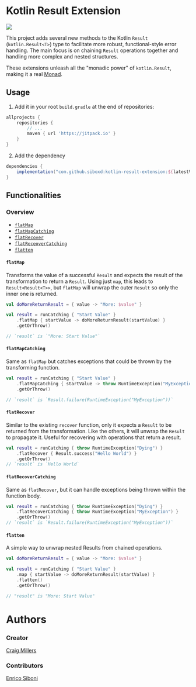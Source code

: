 # Kotlin Result Extension

[![](https://jitpack.io/v/siboxd/kotlin-result-extension.svg)](https://jitpack.io/#siboxd/kotlin-result-extension)

This project adds several new methods to the Kotlin `Result` (`kotlin.Result<T>`) type to facilitate
more robust, functional-style error handling. The main focus is on chaining `Result` operations
together and handling more complex and nested structures.

These extensions unleash all the "monadic power" of `kotlin.Result`, making it a
real [Monad](https://en.wikipedia.org/wiki/Monad_(functional_programming)).

## Usage

1. Add it in your root `build.gradle` at the end of repositories:

```groovy
allprojects {
    repositories {
        // ...
        maven { url 'https://jitpack.io' }
    }
}
```

2. Add the dependency

```groovy
dependencies {
    implementation("com.github.siboxd:kotlin-result-extension:${latestVersion}")
}
```

## Functionalities

### Overview

- [`flatMap`](#flatMap)
- [`flatMapCatching`](#flatMapCatching)
- [`flatRecover`](#flatRecover)
- [`flatReceoverCatching`](#flatReceoverCatching)
- [`flatten`](#flatten)

#### `flatMap`

Transforms the value of a successful `Result` and expects the result of the transformation to return
a `Result`. Using just `map`, this leads to `Result<Result<T>>`, but `flatMap` will unwrap the
outer `Result` so only the inner one is returned.

```kotlin
val doMoreReturnResult = { value -> "More: $value" }

val result = runCatching { "Start Value" }
    .flatMap { startValue -> doMoreReturnResult(startValue) }
    .getOrThrow()

// `result` is `"More: Start Value"`
```

#### `flatMapCatching`

Same as `flatMap` but catches exceptions that could be thrown by the transforming function.

```kotlin
val result = runCatching { "Start Value" }
    .flatMapCatching { startValue -> throw RuntimeException("MyException") }
    .getOrThrow()

// `result` is `Result.failure(RuntimeException("MyException"))`
```

#### `flatRecover`

Similar to the existing `recover` function, only it expects a `Result` to be returned from the
transformation. Like the others, it will unwrap the `Result` to propagate it. Useful for recovering
with operations that return a result.

```kotlin
val result = runCatching { throw RuntimeException("Dying") }
    .flatRecover { Result.success("Hello World") }
    .getOrThrow()
// `result` is `Hello World`
```

#### `flatRecoverCatching`

Same as `flatRecover`, but it can handle exceptions being thrown within the function body.

```kotlin
val result = runCatching { throw RuntimeException("Dying") }
    .flatRecoverCatching { throw RuntimeException("MyException") }
    .getOrThrow()
// `result` is `Result.failure(RuntimeException("MyException"))`
```

#### `flatten`

A simple way to unwrap nested Results from chained operations.

```kotlin
val doMoreReturnResult = { value -> "More: $value" }

val result = runCatching { "Start Value" }
    .map { startValue -> doMoreReturnResult(startValue) }
    .flatten()
    .getOrThrow()

// "result" is "More: Start Value"
```

# Authors

### Creator

[Craig Millers](https://github.com/craigmiller160)

### Contributors

[Enrico Siboni](https://github.com/siboxd/)
